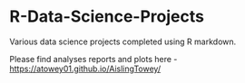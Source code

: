 # R-Data-Science-Projects

Various data science projects completed using R markdown.

Please find analyses reports and plots here - https://atowey01.github.io/AislingTowey/
